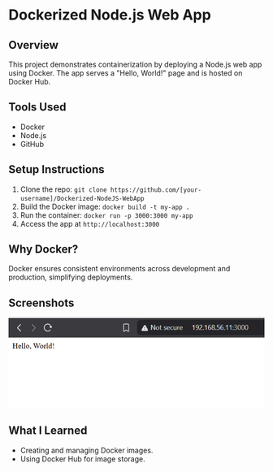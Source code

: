 # Dockerized Node.js Web App
## Overview
This project demonstrates containerization by deploying a Node.js web app using Docker. The app serves a "Hello, World!" page and is hosted on Docker Hub.

## Tools Used
- Docker
- Node.js
- GitHub

## Setup Instructions
1. Clone the repo: `git clone https://github.com/[your-username]/Dockerized-NodeJS-WebApp`
2. Build the Docker image: `docker build -t my-app .`
3. Run the container: `docker run -p 3000:3000 my-app`
4. Access the app at `http://localhost:3000`

## Why Docker?
Docker ensures consistent environments across development and production, simplifying deployments.

## Screenshots
![App Running](screenshots/app-running.png)

## What I Learned
- Creating and managing Docker images.
- Using Docker Hub for image storage.
